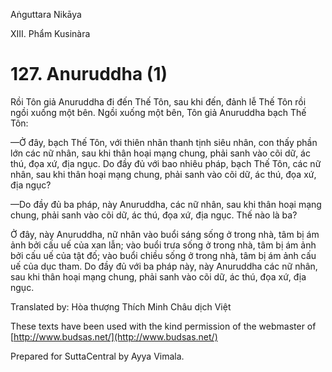 Aṅguttara Nikāya

XIII. Phẩm Kusinàra

# 127. Anuruddha (1)

Rồi Tôn giả Anuruddha đi đến Thế Tôn, sau khi đến, đảnh lễ Thế Tôn rồi ngồi xuống một bên. Ngồi xuống một bên, Tôn giả Anuruddha bạch Thế Tôn:

—Ở đây, bạch Thế Tôn, với thiên nhãn thanh tịnh siêu nhân, con thấy phần lớn các nữ nhân, sau khi thân hoại mạng chung, phải sanh vào cõi dữ, ác thú, đọa xứ, địa ngục. Do đầy đủ với bao nhiêu pháp, bạch Thế Tôn, các nữ nhân, sau khi thân hoại mạng chung, phải sanh vào cõi dữ, ác thú, đọa xứ, địa ngục?

—Do đầy đủ ba pháp, này Anuruddha, các nữ nhân, sau khi thân hoại mạng chung, phải sanh vào cõi dữ, ác thú, đọa xứ, địa ngục. Thế nào là ba?

Ở đây, này Anuruddha, nữ nhân vào buổi sáng sống ở trong nhà, tâm bị ám ảnh bởi cấu uế của xan lẫn; vào buổi trưa sống ở trong nhà, tâm bị ám ảnh bởi cấu uế của tật đố; vào buổi chiều sống ở trong nhà, tâm bị ám ảnh cấu uế của dục tham. Do đầy đủ với ba pháp này, này Anuruddha các nữ nhân, sau khi thân hoại mạng chung, phải sanh vào cõi dữ, ác thú, đọa xứ, địa ngục.

Translated by: Hòa thượng Thích Minh Châu dịch Việt

These texts have been used with the kind permission of the webmaster of [http://www.budsas.net/](http://www.budsas.net/)

Prepared for SuttaCentral by Ayya Vimala.